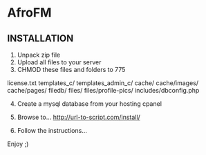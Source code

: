 AfroFM
======

INSTALLATION
------------------------------------------

1) Unpack zip file
2) Upload all files to your server
3) CHMOD these files and folders to 775

license.txt
templates_c/
templates_admin_c/
cache/
cache/images/
cache/pages/
filedb/
files/
files/profile-pics/
includes/dbconfig.php


4) Create a mysql database from your hosting cpanel
5) Browse to... http://url-to-script.com/install/

6) Follow the instructions...

Enjoy ;)
